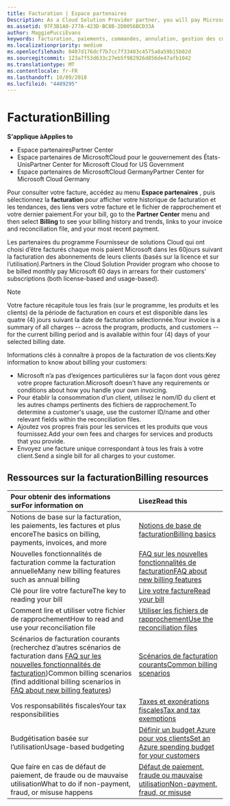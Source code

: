 ```yaml
---
title: Facturation | Espace partenaires
Description: As a Cloud Solution Provider partner, you will pay Microsoft 60 days in arrears for the license-based and usage-based subscriptions of your customers.
ms.assetid: 97F3B1A0-277A-423D-BC8B-2D0056BCD33A
author: MaggiePucciEvans
keywords: facturation, paiements, commandes, annulation, gestion des commandes, absence de paiement, fraude, mauvaise utilisation, taxes, exonérations fiscales, fichiers de rapprochement, fichier de rapprochement
ms.localizationpriority: medium
ms.openlocfilehash: 0407d176dcf7b7cc7f33403c4575a8a59b15b02d
ms.sourcegitcommit: 123a7f53d633c27eb5f982926d856de47afb1042
ms.translationtype: MT
ms.contentlocale: fr-FR
ms.lasthandoff: 10/09/2018
ms.locfileid: "4489295"
---
```

# <a name="billing"></a><span data-ttu-id="feaa7-103">Facturation</span><span class="sxs-lookup"><span data-stu-id="feaa7-103">Billing</span></span>

**<span data-ttu-id="feaa7-104">S'applique à</span><span class="sxs-lookup"><span data-stu-id="feaa7-104">Applies to</span></span>**

-  <span data-ttu-id="feaa7-105">Espace partenaires</span><span class="sxs-lookup"><span data-stu-id="feaa7-105">Partner Center</span></span>
-  <span data-ttu-id="feaa7-106">Espace partenaires de MicrosoftCloud pour le gouvernement des États-Unis</span><span class="sxs-lookup"><span data-stu-id="feaa7-106">Partner Center for Microsoft Cloud for US Government</span></span>
-  <span data-ttu-id="feaa7-107">Espace partenaires de MicrosoftCloud Germany</span><span class="sxs-lookup"><span data-stu-id="feaa7-107">Partner Center for Microsoft Cloud Germany</span></span>

<span data-ttu-id="feaa7-108">Pour consulter votre facture, accédez au menu **Espace partenaires** , puis sélectionnez la **facturation** pour afficher votre historique de facturation et les tendances, des liens vers votre facture et le fichier de rapprochement et votre dernier paiement.</span><span class="sxs-lookup"><span data-stu-id="feaa7-108">For your bill, go to the **Partner Center** menu and then select **Billing** to see your billing history and trends, links to your invoice and reconciliation file, and your most recent payment.</span></span>

<span data-ttu-id="feaa7-109">Les partenaires du programme Fournisseur de solutions Cloud qui ont choisi d’être facturés chaque mois paient Microsoft dans les 60jours suivant la facturation des abonnements de leurs clients (basés sur la licence et sur l’utilisation).</span><span class="sxs-lookup"><span data-stu-id="feaa7-109">Partners in the Cloud Solution Provider program who choose to be billed monthly pay Microsoft 60 days in arrears for their customers' subscriptions (both license-based and usage-based).</span></span>

> [!NOTE]  
> <span data-ttu-id="feaa7-110">Votre facture récapitule tous les frais (sur le programme, les produits et les clients) de la période de facturation en cours et est disponible dans les quatre (4) jours suivant la date de facturation sélectionnée.</span><span class="sxs-lookup"><span data-stu-id="feaa7-110">Your invoice is a summary of all charges -- across the program, products, and customers -- for the current billing period and is available within four (4) days of your selected billing date.</span></span>

<span data-ttu-id="feaa7-111">Informations clés à connaître à propos de la facturation de vos clients:</span><span class="sxs-lookup"><span data-stu-id="feaa7-111">Key information to know about billing your customers:</span></span>

-   <span data-ttu-id="feaa7-112">Microsoft n’a pas d’exigences particulières sur la façon dont vous gérez votre propre facturation.</span><span class="sxs-lookup"><span data-stu-id="feaa7-112">Microsoft doesn't have any requirements or conditions about how you handle your own invoicing.</span></span>
-   <span data-ttu-id="feaa7-113">Pour établir la consommation d’un client, utilisez le nom/ID du client et les autres champs pertinents des fichiers de rapprochement.</span><span class="sxs-lookup"><span data-stu-id="feaa7-113">To determine a customer's usage, use the customer ID/name and other relevant fields within the reconciliation files.</span></span>
-   <span data-ttu-id="feaa7-114">Ajoutez vos propres frais pour les services et les produits que vous fournissez.</span><span class="sxs-lookup"><span data-stu-id="feaa7-114">Add your own fees and charges for services and products that you provide.</span></span>
-   <span data-ttu-id="feaa7-115">Envoyez une facture unique correspondant à tous les frais à votre client.</span><span class="sxs-lookup"><span data-stu-id="feaa7-115">Send a single bill for all charges to your customer.</span></span>

## <a name="billing-resources"></a><span data-ttu-id="feaa7-116">Ressources sur la facturation</span><span class="sxs-lookup"><span data-stu-id="feaa7-116">Billing resources</span></span>
|**<span data-ttu-id="feaa7-117">Pour obtenir des informations sur</span><span class="sxs-lookup"><span data-stu-id="feaa7-117">For information on</span></span>**   |**<span data-ttu-id="feaa7-118">Lisez</span><span class="sxs-lookup"><span data-stu-id="feaa7-118">Read this</span></span>**    |
|:-----------------------------|:-----------------|
|<span data-ttu-id="feaa7-119">Notions de base sur la facturation, les paiements, les factures et plus encore</span><span class="sxs-lookup"><span data-stu-id="feaa7-119">The basics on billing, payments, invoices, and  more</span></span>   |[<span data-ttu-id="feaa7-120">Notions de base de facturation</span><span class="sxs-lookup"><span data-stu-id="feaa7-120">Billing basics</span></span>](billing-basics.md)
|<span data-ttu-id="feaa7-121">Nouvelles fonctionnalités de facturation comme la facturation annuelle</span><span class="sxs-lookup"><span data-stu-id="feaa7-121">Many new billing features such as annual billing</span></span>   |[<span data-ttu-id="feaa7-122">FAQ sur les nouvelles fonctionnalités de facturation</span><span class="sxs-lookup"><span data-stu-id="feaa7-122">FAQ about new billing features</span></span>](faq-about-new-billing-features.md)|
|<span data-ttu-id="feaa7-123">Clé pour lire votre facture</span><span class="sxs-lookup"><span data-stu-id="feaa7-123">The key to reading your bill</span></span>   |[<span data-ttu-id="feaa7-124">Lire votre facture</span><span class="sxs-lookup"><span data-stu-id="feaa7-124">Read your bill</span></span>](read-your-bill.md)   |
|<span data-ttu-id="feaa7-125">Comment lire et utiliser votre fichier de rapprochement</span><span class="sxs-lookup"><span data-stu-id="feaa7-125">How to read and use your reconciliation file</span></span>   |[<span data-ttu-id="feaa7-126">Utiliser les fichiers de rapprochement</span><span class="sxs-lookup"><span data-stu-id="feaa7-126">Use the reconciliation files</span></span>](use-the-reconciliation-files.md)|
|<span data-ttu-id="feaa7-127">Scénarios de facturation courants (recherchez d’autres scénarios de facturation dans [FAQ sur les nouvelles fonctionnalités de facturation](faq-about-new-billing-features.md))</span><span class="sxs-lookup"><span data-stu-id="feaa7-127">Common billing scenarios (find additional billing scenarios in [FAQ about new billing features](faq-about-new-billing-features.md))</span></span>|[<span data-ttu-id="feaa7-128">Scénarios de facturation courants</span><span class="sxs-lookup"><span data-stu-id="feaa7-128">Common billing scenarios</span></span>](common-billing-scenarios.md)|
|<span data-ttu-id="feaa7-129">Vos responsabilités fiscales</span><span class="sxs-lookup"><span data-stu-id="feaa7-129">Your tax responsibilities</span></span>   | [<span data-ttu-id="feaa7-130">Taxes et exonérations fiscales</span><span class="sxs-lookup"><span data-stu-id="feaa7-130">Tax and tax exemptions</span></span>](tax-and-tax-exemptions.md)|
|<span data-ttu-id="feaa7-131">Budgétisation basée sur l’utilisation</span><span class="sxs-lookup"><span data-stu-id="feaa7-131">Usage-based budgeting</span></span>    |[<span data-ttu-id="feaa7-132">Définir un budget Azure pour vos clients</span><span class="sxs-lookup"><span data-stu-id="feaa7-132">Set an Azure spending budget for your customers</span></span>](set-an-azure-spending-budget-for-your-customers.md)|
|<span data-ttu-id="feaa7-133">Que faire en cas de défaut de paiement, de fraude ou de mauvaise utilisation</span><span class="sxs-lookup"><span data-stu-id="feaa7-133">What to do if non-payment, fraud, or misuse happens</span></span>   |[<span data-ttu-id="feaa7-134">Défaut de paiement, fraude ou mauvaise utilisation</span><span class="sxs-lookup"><span data-stu-id="feaa7-134">Non-payment, fraud, or misuse</span></span>](non-payment--fraud--or-misuse.md)|




















